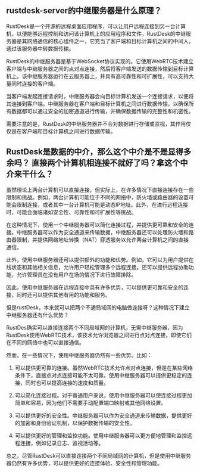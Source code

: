 ## rustdesk-server的中继服务器是什么原理？

RustDesk是一个开源的远程桌面应用程序，可以让用户远程连接到另一台计算机，以便能够远程控制和访问该计算机上的应用程序和文件。RustDesk的中继服务器是其网络通信的核心组件之一，它充当了客户端和目标计算机之间的中间人，通过该服务器中转数据传输。

RustDesk的中继服务器是基于WebSocket协议实现的。它使用WebRTC技术建立客户端与中继服务器之间的点对点连接，然后将客户端发送的数据传输到目标计算机上。该中继服务器运行在云服务器上，并具有高可靠性和可扩展性，可以支持大量同时连接的客户端。

当客户端发起连接请求时，中继服务器会向目标计算机发送一个连接请求，以便将其连接到客户端。中继服务器在客户端和目标计算机之间进行数据传输，以确保所有数据都可以通过安全的加密通道进行传输，并确保数据传输的完整性和机密性。

需要注意的是，RustDesk的中继服务器并不会对数据进行存储或监视，其作用仅仅是在客户端和目标计算机之间进行数据传输。

## RustDesk是数据的中介，那么这个中介是不是显得多余吗？ 直接两个计算机相连接不就好了吗？拿这个中介来干什么？

虽然理论上两台计算机可以直接连接，但实际上，在许多情况下直接连接存在一些限制和挑战。例如，两台计算机可能位于不同的网络中，防火墙或路由器的设置可能会限制连接，或者其中一台计算机可能是动态IP地址。此外，在进行远程连接时，可能会面临诸如安全性、可靠性和可扩展性等挑战。

在这种情况下，使用一个中继服务器可以简化连接过程，并提供更可靠和安全的连接。中继服务器可以作为安全通道来传输数据，中继服务器还可以处理防火墙和路由器限制，并提供网络地址转换（NAT）穿透服务以允许两台计算机之间的直接通信。

此外，使用中继服务器还可以提供额外的功能和优势。例如，它可以为用户提供在线状态和其他相关信息，允许用户轻松管理多个远程连接。还可以提供远程协助功能，允许管理员在没有用户在场的情况下进行故障排除。

因此，使用中继服务器在远程连接中具有许多优势，可以提供更可靠和安全的连接，同时还可以提供其他有用的功能和服务。

但是rustDesk，本来就可以把两个不通局域网的电脑做连接呀？这种情况下建立中继服务器还有什么优势？

RustDes确实可以直接连接两个不同局域网的计算机，无需中继服务器，因为RustDesk使用WebRTC技术，该技术允许浏览器之间进行点对点连接，即使它们在不同的网络中也可以直接通信。

然而，在一些情况下，使用中继服务器仍然有一些优势。比如：

1. 可以提供更可靠的连接。虽然WebRTC技术允许点对点连接，但是在某些网络条件下，直接点对点连接可能不太可靠。使用中继服务器可以提供更稳定的连接，同时也可以提高连接的速度和质量。

2. 可以简化连接过程。对于普通用户来说，使用中继服务器可以使连接过程更加简单和容易，因为他们不需要手动配置端口映射或其他网络设置。

3. 可以提供更好的安全性。中继服务器可以作为安全通道来传输数据，提供更好的加密和身份验证机制，以保护数据传输的安全性。

4. 可以提供更好的管理和监控功能。使用中继服务器可以更方便地管理和监控远程连接，例如记录日志、监视活动等。

总之，尽管RustDesk可以直接连接两个不同局域网的计算机，但是使用中继服务器仍然有许多优势，可以提供更好的连接体验、安全性和管理功能。
